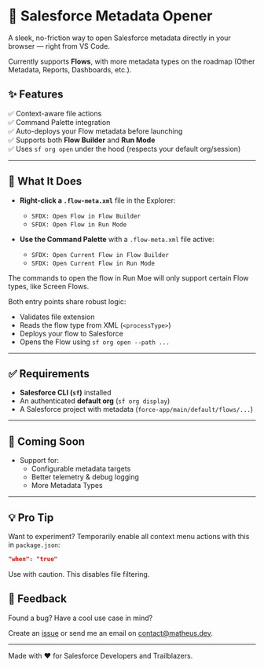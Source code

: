 # 🚀 Salesforce Metadata Opener

A sleek, no-friction way to open Salesforce metadata directly in your browser — right from VS Code.

Currently supports **Flows**, with more metadata types on the roadmap (Other Metadata, Reports, Dashboards, etc.).

## ✨ Features

✅ Context-aware file actions  
✅ Command Palette integration  
✅ Auto-deploys your Flow metadata before launching  
✅ Supports both **Flow Builder** and **Run Mode**  
✅ Uses `sf org open` under the hood (respects your default org/session)

---

## 🧠 What It Does

- **Right-click a `.flow-meta.xml`** file in the Explorer:

  - `SFDX: Open Flow in Flow Builder`
  - `SFDX: Open Flow in Run Mode`

- **Use the Command Palette** with a `.flow-meta.xml` file active:
  - `SFDX: Open Current Flow in Flow Builder`
  - `SFDX: Open Current Flow in Run Mode`

The commands to open the flow in Run Moe will only support certain Flow types, like Screen Flows.

Both entry points share robust logic:

- Validates file extension
- Reads the flow type from XML (`<processType>`)
- Deploys your flow to Salesforce
- Opens the Flow using `sf org open --path ...`

---

## ✅ Requirements

- **Salesforce CLI (`sf`)** installed
- An authenticated **default org** (`sf org display`)
- A Salesforce project with metadata (`force-app/main/default/flows/...`)

---

## 🔮 Coming Soon

- Support for:
  - Configurable metadata targets
  - Better telemetry & debug logging
  - More Metadata Types

---

## 💡 Pro Tip

Want to experiment?
Temporarily enable all context menu actions with this in `package.json`:

```json
"when": "true"
```

Use with caution. This disables file filtering.

## 📣 Feedback

Found a bug? Have a cool use case in mind?

Create an [issue](https://github.com/gitmatheus/sf-metadata-opener/issues) or send me an email on contact@matheus.dev.

---

Made with ❤️ for Salesforce Developers and Trailblazers.
